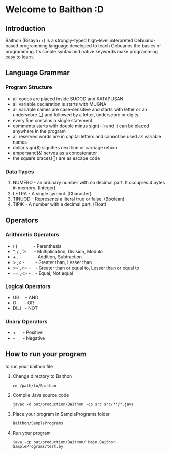 # Welcome to Baithon :D

## Introduction

Baithon (Bisaya++) is a strongly–typed high–level interpreted Cebuano-based programming language developed to teach Cebuanos
the basics of programming. Its simple syntax and native keywords make programming easy to learn.

## Language Grammar

### Program Structure

- all codes are placed inside SUGOD and KATAPUSAN
- all variable declaration is starts with MUGNA
- all variable names are case-sensitive and starts with letter or an underscore (\_) and followed by a letter,
  underscore or digits.
- every line contains a single statement
- comments starts with double minus sign(--) and it can be placed anywhere in the program
- all reserved words are in capital letters and cannot be used as variable names
- dollar sign($) signifies next line or carriage return
- ampersand(&) serves as a concatenator
- the square braces([]) are as escape code

### Data Types

1. NUMERO - an ordinary number with no decimal part. It occupies 4 bytes in memory. (Integer)
2. LETRA - A single symbol. (Character)
3. TINUOD - Represents a literal true or false. (Boolean)
4. TIPIK - A number with a decimal part. (Float)

## Operators

### Arithmetic Operators

- ( ) &emsp;&emsp;&emsp; - Parenthesis
- \*, / , % &emsp; - Multiplication, Division, Modulo
- \+ . - &nbsp;&emsp;&emsp; - Addition, Subtraction
- \> ,< - &emsp;&ensp;&nbsp; - Greater than, Lesser than
- \>= ,<= - &ensp; - Greater than or equal to, Lesser than or equal to
- == ,<> - &ensp; - Equal, Not equal

### Logical Operators

- UG &emsp;- AND
- O &emsp;&ensp;- OR
- DILI &nbsp; - NOT

### Unary Operators

- \+ &emsp; - Positive
- \-&emsp;&ensp; - Negative

## How to run your program

to run your baithon file

1. Change directory to Baithon

   ```
   cd /path/to/Baithon
   ```

2. Compile Java source code
   ```
   javac -d out/production/Baithon -cp src src/**/*.java
   ```
3. Place your program in SamplePrograms folder
   ```
   Baithon/SamplePrograms
   ```
4. Run your program

   ```
   java -cp out/production/Baithon/ Main.Baithon SamplePrograms/test.by

   ```

